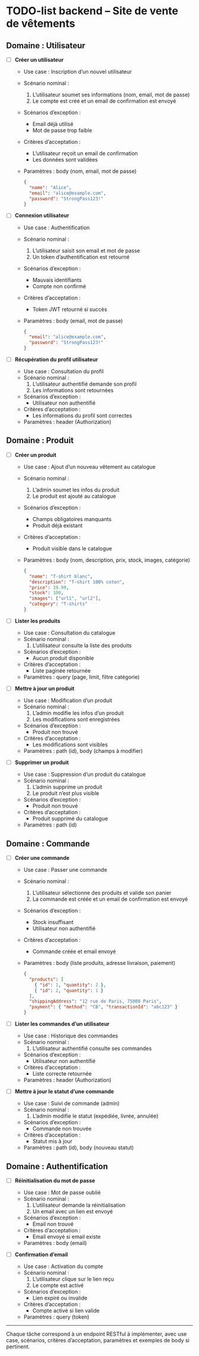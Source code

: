 # TODO-list backend – Site de vente de vêtements

## Domaine : Utilisateur

- [ ] **Créer un utilisateur**
  - Use case : Inscription d’un nouvel utilisateur
  - Scénario nominal :
    1. L’utilisateur soumet ses informations (nom, email, mot de passe)
    2. Le compte est créé et un email de confirmation est envoyé
  - Scénarios d’exception :
    - Email déjà utilisé
    - Mot de passe trop faible
  - Critères d’acceptation :
    - L’utilisateur reçoit un email de confirmation
    - Les données sont validées
  - Paramètres : body (nom, email, mot de passe)

    ```json
    {
      "name": "Alice",
      "email": "alice@example.com",
      "password": "StrongPass123!"
    }
    ```

- [ ] **Connexion utilisateur**
  - Use case : Authentification
  - Scénario nominal :
    1. L’utilisateur saisit son email et mot de passe
    2. Un token d’authentification est retourné
  - Scénarios d’exception :
    - Mauvais identifiants
    - Compte non confirmé
  - Critères d’acceptation :
    - Token JWT retourné si succès
  - Paramètres : body (email, mot de passe)

    ```json
    {
      "email": "alice@example.com",
      "password": "StrongPass123!"
    }
    ```

- [ ] **Récupération du profil utilisateur**
  - Use case : Consultation du profil
  - Scénario nominal :
    1. L’utilisateur authentifié demande son profil
    2. Les informations sont retournées
  - Scénarios d’exception :
    - Utilisateur non authentifié
  - Critères d’acceptation :
    - Les informations du profil sont correctes
  - Paramètres : header (Authorization)

## Domaine : Produit

- [ ] **Créer un produit**
  - Use case : Ajout d’un nouveau vêtement au catalogue
  - Scénario nominal :
    1. L’admin soumet les infos du produit
    2. Le produit est ajouté au catalogue
  - Scénarios d’exception :
    - Champs obligatoires manquants
    - Produit déjà existant
  - Critères d’acceptation :
    - Produit visible dans le catalogue
  - Paramètres : body (nom, description, prix, stock, images, catégorie)

    ```json
    {
      "name": "T-shirt blanc",
      "description": "T-shirt 100% coton",
      "price": 19.99,
      "stock": 100,
      "images": ["url1", "url2"],
      "category": "T-shirts"
    }
    ```

- [ ] **Lister les produits**
  - Use case : Consultation du catalogue
  - Scénario nominal :
    1. L’utilisateur consulte la liste des produits
  - Scénarios d’exception :
    - Aucun produit disponible
  - Critères d’acceptation :
    - Liste paginée retournée
  - Paramètres : query (page, limit, filtre catégorie)

- [ ] **Mettre à jour un produit**
  - Use case : Modification d’un produit
  - Scénario nominal :
    1. L’admin modifie les infos d’un produit
    2. Les modifications sont enregistrées
  - Scénarios d’exception :
    - Produit non trouvé
  - Critères d’acceptation :
    - Les modifications sont visibles
  - Paramètres : path (id), body (champs à modifier)

- [ ] **Supprimer un produit**
  - Use case : Suppression d’un produit du catalogue
  - Scénario nominal :
    1. L’admin supprime un produit
    2. Le produit n’est plus visible
  - Scénarios d’exception :
    - Produit non trouvé
  - Critères d’acceptation :
    - Produit supprimé du catalogue
  - Paramètres : path (id)

## Domaine : Commande

- [ ] **Créer une commande**
  - Use case : Passer une commande
  - Scénario nominal :
    1. L’utilisateur sélectionne des produits et valide son panier
    2. La commande est créée et un email de confirmation est envoyé
  - Scénarios d’exception :
    - Stock insuffisant
    - Utilisateur non authentifié
  - Critères d’acceptation :
    - Commande créée et email envoyé
  - Paramètres : body (liste produits, adresse livraison, paiement)

    ```json
    {
      "products": [
        { "id": 1, "quantity": 2 },
        { "id": 2, "quantity": 1 }
      ],
      "shippingAddress": "12 rue de Paris, 75000 Paris",
      "payment": { "method": "CB", "transactionId": "abc123" }
    }
    ```

- [ ] **Lister les commandes d’un utilisateur**
  - Use case : Historique des commandes
  - Scénario nominal :
    1. L’utilisateur authentifié consulte ses commandes
  - Scénarios d’exception :
    - Utilisateur non authentifié
  - Critères d’acceptation :
    - Liste correcte retournée
  - Paramètres : header (Authorization)

- [ ] **Mettre à jour le statut d’une commande**
  - Use case : Suivi de commande (admin)
  - Scénario nominal :
    1. L’admin modifie le statut (expédiée, livrée, annulée)
  - Scénarios d’exception :
    - Commande non trouvée
  - Critères d’acceptation :
    - Statut mis à jour
  - Paramètres : path (id), body (nouveau statut)

## Domaine : Authentification

- [ ] **Réinitialisation du mot de passe**
  - Use case : Mot de passe oublié
  - Scénario nominal :
    1. L’utilisateur demande la réinitialisation
    2. Un email avec un lien est envoyé
  - Scénarios d’exception :
    - Email non trouvé
  - Critères d’acceptation :
    - Email envoyé si email existe
  - Paramètres : body (email)

- [ ] **Confirmation d’email**
  - Use case : Activation du compte
  - Scénario nominal :
    1. L’utilisateur clique sur le lien reçu
    2. Le compte est activé
  - Scénarios d’exception :
    - Lien expiré ou invalide
  - Critères d’acceptation :
    - Compte activé si lien valide
  - Paramètres : query (token)

---

Chaque tâche correspond à un endpoint RESTful à implémenter, avec use case, scénarios, critères d’acceptation, paramètres et exemples de body si pertinent.
